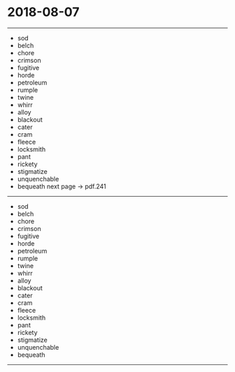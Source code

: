 # 2018-08-07

---
- sod
- belch
- chore
- crimson
- fugitive
- horde
- petroleum
- rumple
- twine
- whirr
- alloy
- blackout
- cater
- cram
- fleece
- locksmith
- pant
- rickety
- stigmatize
- unquenchable
- bequeath
  next page -> pdf.241
---


- sod
- belch
- chore
- crimson
- fugitive
- horde
- petroleum
- rumple
- twine
- whirr
- alloy
- blackout
- cater
- cram
- fleece
- locksmith
- pant
- rickety
- stigmatize
- unquenchable
- bequeath

---


